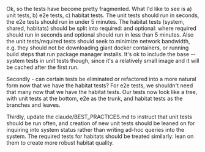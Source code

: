 Ok, so the tests have become pretty fragmented.  What I'd like to see is a) unit tests, b) e2e tests, c) habitat tests.  The unit tests should run in seconds, the e2e tests should run in under 5 minutes.  The habitat tests (system, shared, habitats) should be split into required: and optional: where required should run in seconds and optional should run in less than 5 minutes.  Also the unit tests/required tests should seek to minimize network bandwidth, e.g. they should not be downloading giant docker containers, or running build steps that run package manager installs.  It's ok to include the base --system tests in unit tests though, since it's a relatively small image and it will be cached after the first run.

Secondly - can certain tests be eliminated or refactored into a more natural form now that we have the habitat tests?  For e2e tests, we shouldn't need that many now that we have the habitat tests.  Our tests now look like a tree, with unit tests at the bottom, e2e as the trunk, and habitat tests as the branches and leaves.

Thirdly, update the claude/BEST_PRACTICES.md to instruct that unit tests should be run often, and creation of new unit tests should be leaned on for inquiring into system status rather than writing ad-hoc queries into the system.  The required tests for habitats should be treated similarly: lean on them to create more robust habitat quality.
